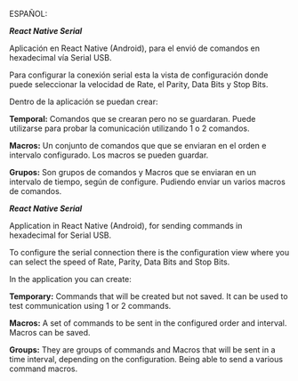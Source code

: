 ESPAÑOL: 

***React Native Serial***

Aplicación en React Native (Android), para el envió de comandos en hexadecimal vía Serial USB.

Para configurar la conexión serial esta la vista de configuración donde puede seleccionar la velocidad de Rate, el Parity, Data Bits y Stop Bits.

Dentro de la aplicación se puedan crear:

**Temporal:** Comandos que se crearan pero no se guardaran. Puede utilizarse para probar la comunicación utilizando 1 o 2 comandos.

**Macros:** Un conjunto de comandos que que se enviaran en el orden e intervalo configurado. Los macros se pueden guardar.

**Grupos:** Son grupos de comandos y Macros que se enviaran en un intervalo de tiempo, según de configure. Pudiendo enviar un varios macros de comandos.

 
 
***React Native Serial***

Application in React Native (Android), for sending commands in hexadecimal for Serial USB.

To configure the serial connection there is the configuration view where you can select the speed of Rate, Parity, Data Bits and Stop Bits.

In the application you can create:

**Temporary:** Commands that will be created but not saved. It can be used to test communication using 1 or 2 commands.

**Macros:** A set of commands to be sent in the configured order and interval. Macros can be saved.

**Groups:** They are groups of commands and Macros that will be sent in a time interval, depending on the configuration. Being able to send a various command macros.

